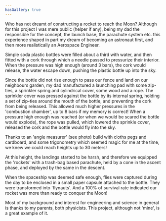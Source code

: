 ```yaml
---
hasGallery: true
---
```


Who has not dreamt of constructing a rocket to reach the Moon?
Although for this project I was mere public (helper if any), being my dad the responsible for the concept,
the launch base, the parachute system etc. this experience shaped in part my dream of becoming an astronaut first, 
and then more realistically an Aerospace Engineer. 

Simple soda plastic bottles were filled about a third with water, and then fitted with a cork through which a needle passed to pressurize their interior. 
When the pressure was high enough (around 3 bars), the cork would release, the water escape down, pushing the plastic bottle up into the sky.

Since the bottle did not rise enough to pass our fence and land on our neighbours garden, my dad manufactured a launching pad
with some zip-ties, a sprinkler spring and cylindrical cover, some wood and a rope. The sprinkler cover was pressed against the bottle
by its internal spring, holding a set of zip-ties around the mouth of the bottle, and preventing the cork from being released. 
This allowed much higher pressures in the 'combustion chamber', up to 8 bars if my memory is correct! When a pressure high
enough was reached (or when we would be scared the bottle would explode), the rope was pulled, which lowered the sprinkle cover,
released the cork and the bottle would fly into the sky. 

Thanks to an 'angle measurer' (see photo) build with cloths pegs and cardboard, and some trigonometry which seemed magic for me at the time,
we knew we could reach heights up to 30 meters! 

At this height, the landings started to be harsh, and therefore we equipped the 'rockets' with a trash-bag based parachute, held by a cone in the ascent phase,
and deployed by the same in the descent. 

When the spaceship was deemed safe enough, flies were captured during the day to be enclosed in a small paper capsule attached to the bottle.
They were transformed into 'flynauts'. And a 100% of survival rate indicated our rocket was more than ready to conquer the Moon!


Most of my background and interest for engineering and science in general is thanks to my parents, both physicists. 
This project, although not 'mine', is a great example of it.